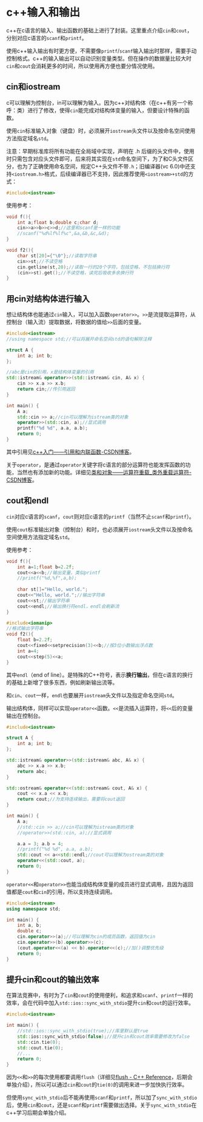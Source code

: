 # c++输入和输出

c++在c语言的输入、输出函数的基础上进行了封装。这里重点介绍`cin`和`cout`，分别对应c语言的`scanf`和`printf`。

使用c++输入输出有时更方便，不需要像`printf`/`scanf`输入输出时那样，需要手动控制格式。c++的输入输出可以自动识别变量类型。但在操作的数据量比较大时`cin`和`cout`会消耗更多的时间，所以使用再方便也要分情况使用。

## cin和iostream

c可以理解为控制台，in可以理解为输入。因为c++对结构体（在c++有另一个称呼：类）进行了修改，使得`cin`能完成对结构体变量的输入，但要设计特殊的函数。

使用`cin`标准输入对象（键盘）时，必须展开`iostream`头文件以及按命名空间使用方法指定域名`std`。

注意：早期标准库将所有功能在全局域中实现，声明在 .h 后缀的头文件中，使用时只需包含对应头文件即可，后来将其实现在`std`命名空间下，为了和C头文件区分，也为了正确使用命名空间，规定C++头文件不带`.h`；旧编译器(vc 6.0)中还支持`<iostream.h>`格式，后续编译器已不支持，因此推荐使用`<iostream>+std`的方式：

```cpp
#include<iostream>
```

使用参考：

```cpp
void f(){
    int a;float b;double c;char d;
    cin>>a>>b>>c>>d;//这里和scanf是一样的功能
    //scanf("%d%lf%lf%c",&a,&b,&c,&d);
}

void f2(){
    char st[20]={"\0"};//读取字符串
    cin>>st;//不读空格
    cin.getline(st,20);//读取一行的20个字符，包括空格，不包括换行符
    (cin>>st).get();//不读空格，读完后吸收多余换行符
}
```

## 用cin对结构体进行输入

想让结构体也能通过`cin`输入，可以加入函数`operator>>`。`>>`是流提取运算符，从控制台（输入流）提取数据，将数据的值给`>>`后面的变量。

```cpp
#include<iostream>
//using namespace std;//可以将展开命名空间std的语句解除注释

struct A {
	int a; int b;
};

//abc是cin的引用，x是结构体变量的引用
std::istream& operator>>(std::istream& cin, A& x) {
	cin >> x.a >> x.b;
	return cin;//传引用返回
}

int main() {
	A a;
	std::cin >> a;//cin可以理解为istream类的对象
	operator>>(std::cin, a);//显式调用
	printf("%d %d", a.a, a.b);
	return 0;
}
```

其中引用见[c++入门——引用和内联函数-CSDN博客](https://blog.csdn.net/m0_73693552/article/details/145215015)。

关于`operator`，是通过`operator`关键字将c语言的部分运算符也能发挥函数的功能，当然也有添加新的功能。详细见[类和对象——运算符重载_类外重载运算符-CSDN博客](https://blog.csdn.net/m0_73693552/article/details/145499735)。



## cout和endl

`cin`对应c语言的`scanf`，`cout`则对应c语言的`printf`（当然不止`scanf`和`printf`）。

使用`cout`标准输出对象（控制台）和时，也必须展开`iostream`头文件以及按命名空间使用方法指定域名`std`。

使用参考：

```cpp
void f(){
    int a=1;float b=2.2f;
    cout<<a<<b;//输出变量，类似printf
    //printf("%d,%f",a,b);
    
    char st[]="Hello, world.";
    cout<<"Hello, world.";//输出字符串
    cout<<st;//输出字符串
    cout<<endl;//输出换行符endl，endl会刷新流
}

#include<iomanip>
//格式输出字符串
void f2(){
    float b=2.2f;
    cout<<fixed<<setprecision(3)<<b;//按3位小数输出浮点数
    int a=4;
    cout<<step(5)<<a;
}
```

其中`endl`（end of line）。是特殊的C++符号，表示**换行输出**，但在c语言的换行的基础上新增了很多东西，例如刷新输出流等。

和`cin`、`cout`一样，`endl`也要展开`iostream`头文件以及指定命名空间`std`。

输出结构体，同样可以实现`operator<<`函数。`<<`是流插入运算符，将`<<`后的变量输出在控制台。

```cpp
#include<iostream>

struct A {
	int a; int b;
};

std::istream& operator>>(std::istream& abc, A& x) {
	abc >> x.a >> x.b;
	return abc;
}

std::ostream& operator<<(std::ostream& cout, A& x) {
	cout << x.a << x.b;
	return cout;//为支持连续输出，需要将cout返回
}

int main() {
	A a;
	//std::cin >> a;//cin可以理解为istream类的对象
	//operator>>(std::cin, a);//显式调用

	a.a = 3; a.b = 4;
	//printf("%d %d", a.a, a.b);
	std::cout << a<<std::endl;//cout可以理解为ostream类的对象
	operator<<(std::cout, a);
	return 0;
}
```

`operator<<`和`operator>>`也能当成结构体变量的成员进行显式调用，且因为返回值都是`cout`和`cin`的引用，所以支持连续调用。

```cpp
#include<iostream>
using namespace std;

int main() {
	int a, b;
	double c;
	cin.operator>>(a);//可以理解为cin的成员函数，返回值为cin
	cin.operator>>(b).operator>>(c);
	(cout.operator<<(a) << b).operator<<(c);//加()调整优先级
	return 0;
}
```

## 提升cin和cout的输出效率

在算法竞赛中，有时为了`cin`和`cout`的使用便利，和追求和`scanf`、`printf`一样的效率，会在代码中加入`std::ios::sync_with_stdio`提升`cin`和`cout`的运行效率。

```cpp
#include<iostream>

int main() {
	//std::ios::sync_with_stdio(true);//库里默认是true
	std::ios::sync_with_stdio(false);//提升cin和cout效率需要修改为false
	std::cin.tie(0);
	std::cout.tie(0);
	//...
	return 0;
}
```

因为`<<`和`>>`的每次使用都要调用`flush`（详细见[flush - C++ Reference](https://legacy.cplusplus.com/reference/ostream/flush-free/?kw=flush)，后期会单独介绍），所以可以通过`cin`和`cout`的`tie(0)`的调用来进一步加快执行效率。

但使用`sync_with_stdio`后不能再使用`scanf`和`printf`，所以加了`sync_with_stdio`后，使用`cin`和`cout`，还是`scanf`和`printf`需要做出选择。关于`sync_with_stdio`在c++学习后期会单独介绍。





